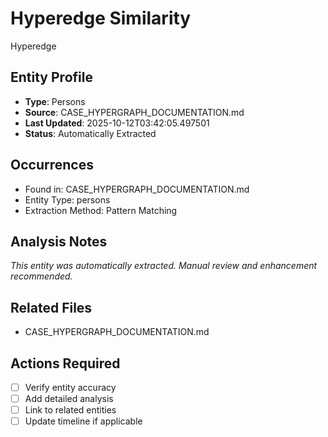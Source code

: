 # Hyperedge Similarity

Hyperedge

## Entity Profile
- **Type**: Persons
- **Source**: CASE_HYPERGRAPH_DOCUMENTATION.md
- **Last Updated**: 2025-10-12T03:42:05.497501
- **Status**: Automatically Extracted

## Occurrences
- Found in: CASE_HYPERGRAPH_DOCUMENTATION.md
- Entity Type: persons
- Extraction Method: Pattern Matching

## Analysis Notes
*This entity was automatically extracted. Manual review and enhancement recommended.*

## Related Files
- CASE_HYPERGRAPH_DOCUMENTATION.md

## Actions Required
- [ ] Verify entity accuracy
- [ ] Add detailed analysis
- [ ] Link to related entities
- [ ] Update timeline if applicable

